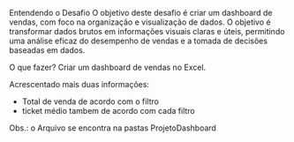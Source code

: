 Entendendo o Desafio
O objetivo deste desafio é criar um dashboard de vendas, com foco na organização e visualização de dados. 
O objetivo é transformar dados brutos em informações visuais claras e úteis, permitindo uma análise eficaz 
do desempenho de vendas e a tomada de decisões baseadas em dados.

O que fazer?
Criar um dashboard de vendas no Excel.

Acrescentado mais duas informações:
- Total de venda de acordo com o filtro
- ticket médio tambem de acordo com cada filtro

Obs.: o Arquivo se encontra na pastas ProjetoDashboard
